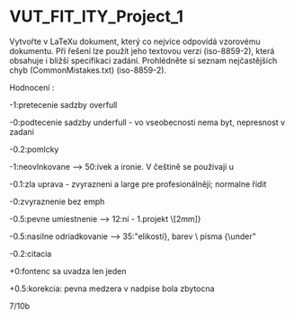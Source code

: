 # VUT_FIT_ITY_Project_1

Vytvořte v LaTeXu dokument, který co nejvíce odpovídá vzorovému dokumentu. Při řešení lze použít jeho textovou verzi (iso-8859-2), která obsahuje i bližší specifikaci zadání. Prohlédněte si seznam nejčastějších chyb (CommonMistakes.txt) (iso-8859-2).

Hodnocení :

-1:pretecenie sadzby overfull

-0:podtecenie sadzby underfull - vo vseobecnosti nema byt, nepresnost v zadani

-0.2:pomlcky

-1:neovlnkovane --> 50:ívek a ironie. V češtině se používají u

-0.1:zla uprava - zvyrazneni a large pre profesionálněji; normalne řídit

-0:zvyraznenie bez emph

-0.5:pevne umiestnenie --> 12:ní - 1.projekt \\[2mm]}

-0.5:nasilne odriadkovanie --> 35:"elikostí}, barev \\ písma {\under"

-0.2:citacia

+0:fontenc sa uvadza len jeden

+0.5:korekcia: pevna medzera v nadpise bola zbytocna

7/10b
